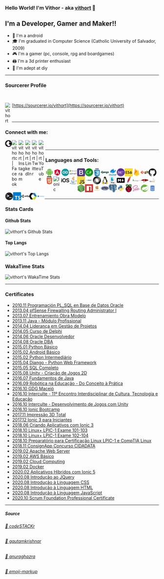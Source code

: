 ### Hello World! I'm Vithor - aka [vithort][website] 👋

## I'm a Developer, Gamer and Maker!!

- 🤖 I'm a android
- 🎓 I'm graduated in Computer Science (Catholic University of Salvador, 2009)
- 🎮 I'm a gamer (pc, console, rpg and boardgames)
- 🖨️ I'm a 3d printer enthusiast
- 🔧 I'm adept at diy

---

### Sourcerer Profile

<br />

[<img align="left" alt="vithort" width="22px" title="Sourcerer Profile" src="https://sourcerer.io/icons/logo-sharing.svg" />https://sourcerer.io/vithort](https://sourcerer.io/vithort)

<br />

---

### Connect with me:

[<img align="left" alt="vithort | Site" width="22px" title="Site" src="https://raw.githubusercontent.com/iconic/open-iconic/master/svg/globe.svg" />][github]
[<img align="left" alt="vithortc | Facebook" width="22px" title="Facebook" src="https://cdn.jsdelivr.net/npm/simple-icons@v3/icons/facebook.svg" />][facebook]
[<img align="left" alt="vithort | Instagram" width="22px" title="Instagram" src="https://cdn.jsdelivr.net/npm/simple-icons@v3/icons/instagram.svg" />][instagram]
[<img align="left" alt="vithort | LinkedIn" width="22px" title="Linkedin" src="https://cdn.jsdelivr.net/npm/simple-icons@v3/icons/linkedin.svg" />][linkedin]
[<img align="left" alt="vithort | Twitter" width="22px" title="Twitter" src="https://cdn.jsdelivr.net/npm/simple-icons@v3/icons/twitter.svg" />][twitter]
[<img align="left" alt="vithort | YouTube" width="22px" title="Youtube" src="https://cdn.jsdelivr.net/npm/simple-icons@v3/icons/youtube.svg" />][youtube]

<br />

---

### Languages and Tools:

<img align="left" alt="Android" title="Android" width="26px" src="https://raw.githubusercontent.com/github/explore/80688e429a7d4ef2fca1e82350fe8e3517d3494d/topics/android/android.png" />

<img align="left" alt="Angular" title="Angular" width="26px" src="https://raw.githubusercontent.com/github/explore/80688e429a7d4ef2fca1e82350fe8e3517d3494d/topics/angular/angular.png" />

<img align="left" alt="Arduino" title="Arduino" width="26px" src="https://raw.githubusercontent.com/github/explore/80688e429a7d4ef2fca1e82350fe8e3517d3494d/topics/arduino/arduino.png" />

<img align="left" alt="ASP.NET" title="ASP.NET" width="26px" src="https://raw.githubusercontent.com/github/explore/80688e429a7d4ef2fca1e82350fe8e3517d3494d/topics/aspnet/aspnet.png" />

<img align="left" alt="Bootstrap" title="Bootstrap" width="26px" src="https://raw.githubusercontent.com/github/explore/80688e429a7d4ef2fca1e82350fe8e3517d3494d/topics/bootstrap/bootstrap.png" />

<img align="left" alt="C#" title="C#" width="26px" src="https://raw.githubusercontent.com/github/explore/80688e429a7d4ef2fca1e82350fe8e3517d3494d/topics/csharp/csharp.png" />

<img align="left" alt="CSS" title="CSS" width="26px" src="https://raw.githubusercontent.com/github/explore/80688e429a7d4ef2fca1e82350fe8e3517d3494d/topics/css/css.png" />

<img align="left" alt="Django" title="Django" width="26px" src="https://raw.githubusercontent.com/github/explore/80688e429a7d4ef2fca1e82350fe8e3517d3494d/topics/django/django.png" />

<img align="left" alt="Docker" title="Docker" width="26px" src="https://raw.githubusercontent.com/github/explore/80688e429a7d4ef2fca1e82350fe8e3517d3494d/topics/docker/docker.png" />

<img align="left" alt=".NET" title=".NET" width="26px" src="https://raw.githubusercontent.com/github/explore/80688e429a7d4ef2fca1e82350fe8e3517d3494d/topics/dotnet/dotnet.png" />

<img align="left" alt="ES6" title="ES6" width="26px" src="https://raw.githubusercontent.com/github/explore/80688e429a7d4ef2fca1e82350fe8e3517d3494d/topics/es6/es6.png" />

<img align="left" alt="Firebase" title="Firebase" width="26px" src="https://raw.githubusercontent.com/github/explore/80688e429a7d4ef2fca1e82350fe8e3517d3494d/topics/firebase/firebase.png" />

<img align="left" alt="Git" title="Git" width="26px" src="https://raw.githubusercontent.com/github/explore/80688e429a7d4ef2fca1e82350fe8e3517d3494d/topics/git/git.png" />

<img align="left" alt="Github" title="Github" width="26px" src="https://raw.githubusercontent.com/github/explore/80688e429a7d4ef2fca1e82350fe8e3517d3494d/topics/github-api/github-api.png" />

<img align="left" alt="HTML" title="HTML" width="26px" src="https://raw.githubusercontent.com/github/explore/80688e429a7d4ef2fca1e82350fe8e3517d3494d/topics/html/html.png" />

<img align="left" alt="Ionic" title="Ionic" width="26px" src="https://ionicframework.com/img/meta/logo.png" />

<img align="left" alt="iOS" title="iOS" width="26px" src="https://raw.githubusercontent.com/github/explore/80688e429a7d4ef2fca1e82350fe8e3517d3494d/topics/ios/ios.png" />

<img align="left" alt="Java" title="Java" width="26px" src="https://raw.githubusercontent.com/github/explore/80688e429a7d4ef2fca1e82350fe8e3517d3494d/topics/java/java.png" />

<img align="left" alt="JavaScript" title="JavaScript" width="26px" src="https://raw.githubusercontent.com/github/explore/80688e429a7d4ef2fca1e82350fe8e3517d3494d/topics/javascript/javascript.png" />

<img align="left" alt="JQuery" title="JQuery" width="26px" src="https://raw.githubusercontent.com/github/explore/80688e429a7d4ef2fca1e82350fe8e3517d3494d/topics/jquery/jquery.png" />

<img align="left" alt="JSON" title="JSON" width="26px" src="https://raw.githubusercontent.com/github/explore/80688e429a7d4ef2fca1e82350fe8e3517d3494d/topics/json/json.png" />

<img align="left" alt="Linux" title="Linux" width="26px" src="https://raw.githubusercontent.com/github/explore/80688e429a7d4ef2fca1e82350fe8e3517d3494d/topics/linux/linux.png" />

<img align="left" alt="macOS" title="macOS" width="26px" src="https://raw.githubusercontent.com/github/explore/80688e429a7d4ef2fca1e82350fe8e3517d3494d/topics/macos/macos.png" />

<img align="left" alt="Markdown" title="Markdown" width="26px" src="https://raw.githubusercontent.com/github/explore/80688e429a7d4ef2fca1e82350fe8e3517d3494d/topics/markdown/markdown.png" />

<img align="left" alt="Maven" title="Maven" width="26px" src="https://raw.githubusercontent.com/github/explore/80688e429a7d4ef2fca1e82350fe8e3517d3494d/topics/maven/maven.png" />

<img align="left" alt="MongoDB" title="MongoDB" width="26px" src="https://raw.githubusercontent.com/github/explore/80688e429a7d4ef2fca1e82350fe8e3517d3494d/topics/mongodb/mongodb.png" />

<img align="left" alt="Mongoose" title="Mongoose" width="26px" src="https://raw.githubusercontent.com/github/explore/80688e429a7d4ef2fca1e82350fe8e3517d3494d/topics/mongoose/mongoose.png" />

<img align="left" alt="MySQL" title="MySQL" width="26px" src="https://raw.githubusercontent.com/github/explore/80688e429a7d4ef2fca1e82350fe8e3517d3494d/topics/mysql/mysql.png" />

<img align="left" alt="Node.js" title="Node.js" width="26px" src="https://raw.githubusercontent.com/github/explore/80688e429a7d4ef2fca1e82350fe8e3517d3494d/topics/nodejs/nodejs.png" />

<img align="left" alt="npm" title="npm" width="26px" src="https://raw.githubusercontent.com/github/explore/80688e429a7d4ef2fca1e82350fe8e3517d3494d/topics/npm/npm.png" />

<img align="left" alt="Objective-C" title="Objective-C" width="26px" src="https://raw.githubusercontent.com/github/explore/80688e429a7d4ef2fca1e82350fe8e3517d3494d/topics/objective-c/objective-c.png" />

<img align="left" alt="PHP" title="PHP" width="26px" src="https://raw.githubusercontent.com/github/explore/80688e429a7d4ef2fca1e82350fe8e3517d3494d/topics/php/php.png" />

<img align="left" alt="PostgreSQL" title="PostgreSQL" width="26px" src="https://raw.githubusercontent.com/github/explore/80688e429a7d4ef2fca1e82350fe8e3517d3494d/topics/postgresql/postgresql.png" />

<img align="left" alt="Python" title="Python" width="26px" src="https://raw.githubusercontent.com/github/explore/80688e429a7d4ef2fca1e82350fe8e3517d3494d/topics/python/python.png" />

<img align="left" alt="Raspberry Pi" title="Raspberry Pi" width="26px" src="https://raw.githubusercontent.com/github/explore/80688e429a7d4ef2fca1e82350fe8e3517d3494d/topics/raspberry-pi/raspberry-pi.png" />

<img align="left" alt="Sass" title="Sass" width="26px" src="https://raw.githubusercontent.com/github/explore/80688e429a7d4ef2fca1e82350fe8e3517d3494d/topics/sass/sass.png" />

<img align="left" alt="SpringBoot" title="SpringBoot" width="26px" src="https://raw.githubusercontent.com/github/explore/80688e429a7d4ef2fca1e82350fe8e3517d3494d/topics/spring-boot/spring-boot.png" />

<img align="left" alt="SQL" title="SQL" width="26px" src="https://raw.githubusercontent.com/github/explore/80688e429a7d4ef2fca1e82350fe8e3517d3494d/topics/sql/sql.png" />

<img align="left" alt="Terminal" title="Terminal" width="26px" src="https://raw.githubusercontent.com/github/explore/80688e429a7d4ef2fca1e82350fe8e3517d3494d/topics/terminal/terminal.png" />

<img align="left" alt="TypeScript" title="TypeScript" width="26px" src="https://raw.githubusercontent.com/github/explore/80688e429a7d4ef2fca1e82350fe8e3517d3494d/topics/typescript/typescript.png" />

<img align="left" alt="Unity" title="Unity" width="26px" src="https://raw.githubusercontent.com/github/explore/80688e429a7d4ef2fca1e82350fe8e3517d3494d/topics/unity/unity.png" />

<img align="left" alt="Web Components" title="Web Components" width="26px" src="https://raw.githubusercontent.com/github/explore/80688e429a7d4ef2fca1e82350fe8e3517d3494d/topics/web-components/web-components.png" />

<img align="left" alt="Windows" title="Windows" width="26px" src="https://raw.githubusercontent.com/github/explore/80688e429a7d4ef2fca1e82350fe8e3517d3494d/topics/windows/windows.png" />

<br />
<br />
<br />
<br />
<br />

---

### Stats Cards

#### Github Stats

![vithort's Github Stats](https://github-readme-stats.vercel.app/api?username=vithort&show_icons=true)

#### Top Langs

![vithort's Top Langs](https://github-readme-stats.vercel.app/api/top-langs/?username=vithort&layout=compact&exclude_repo=unity-nave-2d)

### WakaTime Stats

![vithort's WakaTime Stats](https://github-readme-stats.vercel.app/api/wakatime?username=vithort)

---

### Certificates

- [2010.11 Programación PL_SQL en Base de Datos Oracle](./files/2010.11_Programación_PL_SQL_en_Base_de_Datos_Oracle.pdf)
- [2013.04 pfSense Firewalling Routing Administrator I](2013.04_pfSense_Firewalling_Routing_Administrator_I.pdf)
- [2013.07 Entrenamiento Obra Modelo](2013.07_Entrenamiento_Obra_Modelo.pdf)
- [2013.11 Java - Módulo Profissional](2013.11_Java_-_Módulo_Profissional.pdf)
- [2014.04 Liderança em Gestão de Projetos](2014.04_Liderança_em_Gestão_de_Projetos.pdf)
- [2014.05 Curso de Delphi](2014.05_Curso_de_Delphi.pdf)
- [2014.06 Oracle Desenvolvedor](2014.06_Oracle_Desenvolvedor.pdf)
- [2014.08 Oracle DBA](2014.08_Oracle_DBA.pdf)
- [2015.01 Python Básico](2015.01_Python_Básico.pdf)
- [2015.02 Android Básico](2015.02_Android_Básico.pdf)
- [2015.02 Python Intermediário](2015.02_Python_Intermediário.pdf)
- [2015.04 Django - Python Web Framework](2015.04_Django_-_Python_Web_Framework.pdf)
- [2015.05 SQL Completo](2015.05_SQL_Completo.pdf)
- [2015.08 Unity - Criação de Jogos 2D](2015.08_Unity_-_Criação_de_Jogos_2D.pdf)
- [2016.07 Fundamentos de Java](2016.07_Fundamentos_de_Java.pdf)
- [2016.09 Robótica na Educação - Do Conceito à Prática](2016.09_Robótica_na_Educação_-_Do_Conceito_à_Prática.pdf)
- [2016.10 GDG Maceió](2016.10_GDG_Maceió.pdf)
- [2016.10 Interculte - 11º Encontro Interdisciplinar de Cultura, Tecnologia e Educação](2016.10_Interculte_-_11º_Encontro_Interdisciplinar_de_Cultura_Tecnologia_e_Educação.pdf)
- [2016.10 Interculte - Desenvolvimento de Jogos com Unity](2016.10_Interculte_-_Desenvolvimento_de_Jogos_com_Unity.pdf)
- [2016.10 Ionic Bootcamp](2016.10_Ionic_Bootcamp.pdf)
- [2017.11 Impressão 3D Total](2017.11_Impressão_3D_Total.pdf)
- [2017.12 Ionic 3 para Iniciantes](2017.12_Ionic_3_para_Iniciantes.pdf)
- [2018.06 Criando Aplicativos com Ionic 3](2018.06_Criando_Aplicativos_com_Ionic_3.pdf)
- [2018.10 Linux+ LPIC-1 Exame 101-103](2018.10_Linux+_LPIC-1_Exame_101-103.pdf)
- [2018.10 Linux+ LPIC-1 Exame 102-104](2018.10_Linux+_LPIC-1_Exame_102-104.pdf)
- [2018.10 Preparatório para Certificação Linux LPIC-1 e CompTIA Linux](2018.10_Preparatório_para_Certificação_Linux_LPIC-1_e_CompTIA_Linux.pdf)
- [2018.11 ConsignApp Concurso CIDADATA](2018.11_ConsignApp_Concurso_CIDADATA.pdf)
- [2019.02 Apache Web Server](2019.02_Apache_Web_Server.pdf)
- [2019.02 AWS Básico](2019.02_AWS_Básico.pdf)
- [2019.02 Cloud Computing](2019.02_Cloud_Computing.pdf)
- [2019.02 Docker](2019.02_Docker.pdf)
- [2020.02 Aplicativos Híbridos com Ionic 5](2020.02_Aplicativos_Híbridos_com_Ionic_5.pdf)
- [2020.08 Introdução ao JQuery](2020.08_Introdução_ao_JQuery.pdf)
- [2020.08 Introdução à Linguagem CSS](2020.08_Introdução_à_Linguagem_CSS.pdf)
- [2020.08 Introdução à Linguagem HTML](2020.08_Introdução_à_Linguagem_HTML.pdf)
- [2020.08 Introdução à Linguagem JavaScript](2020.08_Introdução_à_Linguagem_JavaScript.pdf)
- [2020.10 Scrum Foundation Professional Certificate](2020.10_Scrum_Foundation_Professional_Certificate.pdf)

---

##### Source

###### [💾 codeSTACKr](https://github.com/codeSTACKr/codeSTACKr)

###### [💾 gautamkrishnar](https://github.com/gautamkrishnar)

###### [💾 anuraghazra](https://github.com/anuraghazra)

###### [💾 emoji-markup](https://gist.github.com/rxaviers/7360908#file-gistfile1-md)

[facebook]: https://facebook.com/vithortc
[github]: https://github.com/vithort
[instagram]: https://instagram.com/vithort
[linkedin]: https://linkedin.com/in/vithort
[twitter]: https://twitter.com/vithort
[website]: https://github.com/vithort
[youtube]: https://youtube.com/vithort
